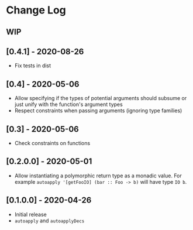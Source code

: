 # Change Log

## WIP

## [0.4.1] - 2020-08-26
  - Fix tests in dist

## [0.4] - 2020-05-06
  - Allow specifying if the types of potential arguments should subsume or just
    unify with the function's argument types
  - Respect constraints when passing arguments (ignoring type families)

## [0.3] - 2020-05-06
  - Check constraints on functions

## [0.2.0.0] - 2020-05-01
  - Allow instantiating a polymorphic return type as a monadic value. For
    example `autoapply '[getFooIO] (bar :: Foo -> b)` will have type `IO b`.

## [0.1.0.0] - 2020-04-26
  - Initial release
  - `autoapply` and `autoapplyDecs`
